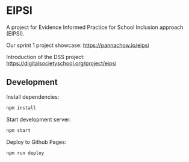 # EIPSI

A project for Evidence Informed Practice for School Inclusion approach (EIPSI).

Our sprint 1 project showcase: https://pannachow.io/eipsi

Introduction of the DSS project: https://digitalsocietyschool.org/project/eipsi


## Development

Install dependencies:

```sh
npm install
```

Start development server:

```sh
npm start
```

Deploy to Github Pages:

```sh
npm run deploy
```
